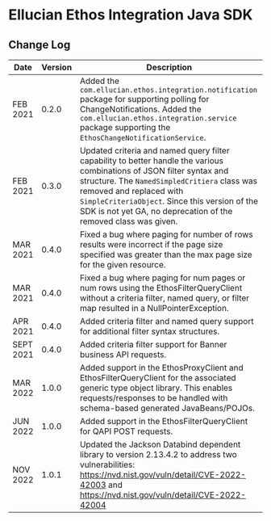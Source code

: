 # Ellucian Ethos Integration Java SDK

## Change Log

Date | Version | Description
---- | ------- | -----------
FEB 2021 | 0.2.0 | Added the `com.ellucian.ethos.integration.notification` package for supporting polling for ChangeNotifications.  Added the `com.ellucian.ethos.integration.service` package supporting the `EthosChangeNotificationService`.
FEB 2021 | 0.3.0 | Updated criteria and named query filter capability to better handle the various combinations of JSON filter syntax and structure.  The `NamedSimpledCritiera` class was removed and replaced with `SimpleCriteriaObject`.  Since this version of the SDK is not yet GA, no deprecation of the removed class was given.
MAR 2021 | 0.4.0 | Fixed a bug where paging for number of rows results were incorrect if the page size specified was greater than the max page size for the given resource.             
MAR 2021 | 0.4.0 | Fixed a bug where paging for num pages or num rows using the EthosFilterQueryClient without a criteria filter, named query, or filter map resulted in a NullPointerException.
APR 2021 | 0.4.0 | Added criteria filter and named query support for additional filter syntax structures.
SEPT 2021 | 0.4.0 | Added criteria filter support for Banner business API requests.
MAR 2022 | 1.0.0 | Added support in the EthosProxyClient and EthosFilterQueryClient for the associated generic type object library.  This enables requests/responses to be handled with schema-based generated JavaBeans/POJOs.
JUN 2022 | 1.0.0 | Added support in the EthosFilterQueryClient for QAPI POST requests.
NOV 2022 | 1.0.1 | Updated the Jackson Databind dependent library to version 2.13.4.2 to address two vulnerabilities:  https://nvd.nist.gov/vuln/detail/CVE-2022-42003 and https://nvd.nist.gov/vuln/detail/CVE-2022-42004